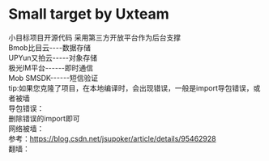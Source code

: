 # Small target by Uxteam
小目标项目开源代码 采用第三方开放平台作为后台支撑<br/>
Bmob比目云----数据存储<br/>
UPYun又拍云-----对象存储<br/>
极光IM平台------即时通信<br/>
Mob SMSDK------短信验证<br/>
tip:如果您克隆了项目，在本地编译时，会出现错误，一般是import导包错误，或者被墙<br/>
导包错误：<br/>
  删除错误的import即可<br/>
网络被墙：<br/>
  参考：https://blog.csdn.net/jsupoker/article/details/95462928<br/>
  翻墙：<br/>
